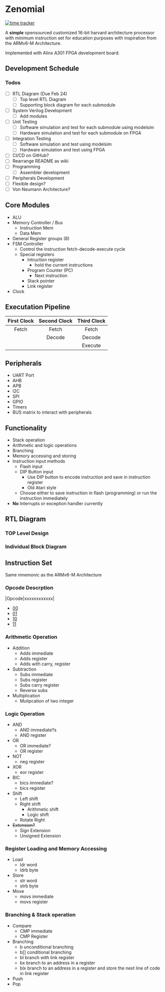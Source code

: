 # Zenomial

[![time tracker](https://wakatime.com/badge/github/William-An/Zenomial.svg)](https://wakatime.com/badge/github/William-An/Zenomial)

A **simple** opensourced customized 16-bit harvard architecture processor with minimum instruction set for education purposes with inspiration from the ARMv6-M Architecture.

Implemented with Alinx A301 FPGA development board.

## Development Schedule

### Todos

* [ ] RTL Diagram (Due Feb 24)
  * [ ] Top level RTL Diagram
  * [ ] Supporting block diagram for each submodule
* [ ] System Verilog Development
  * [ ] Add modules
* [ ] Unit Testing
  * [ ] Software simulation and test for each submodule using modelsim
  * [ ] Hardware simulation and test for each submodule on FPGA
* [ ] Integration Testing
  * [ ] Software simulation and test using modelsim
  * [ ] Hardware simulation and test using FPGA
* [ ] CI/CD on GitHub?
* [ ] Rearrange README as wiki
* [ ] Programming
  * [ ] Assembler development
* [ ] Peripherals Development
* [ ] Flexible design?
* [ ] Von Neumann Architecture?

## Core Modules

* ALU
* Memory Controller / Bus
  * Instruction Mem
  * Data Mem
* General Register groups (8)
* FSM Controller
  * Control the instruction fetch-decode-execute cycle
  * Special registers
    * Intruction register
      * hold the current instructions
    * Program Counter (PC)
      * Next instruction
    * Stack pointer
    * Link register
* Clock

## Executation Pipeline

| First Clock | Second Clock  | Third Clock|
|:-----------:|:-------------:|:----------:|
| Fetch       | Fetch         | Fetch      |
|             | Decode        | Decode     |
|             |               | Execute    |

## Peripherals

* UART Port
* AHB
* APB
* I2C
* SPI
* GPIO
* Timers
* BUS matrix to interact with peripherals

## Functionality

* Stack operation
* Arithmetic and logic operations
* Branching
* Memory accessing and storing
* Instruction input methods
  * Flash input
  * DIP Button input
    * Use DIP button to encode instruction and save in instruction register
    * Old Atari style
  * Choose either to save instruction in flash (programming) or run the instruction immediately
* **No** Interrupts or exception handler currently

## RTL Diagram

### TOP Level Design

### Individual Block Diagram

## Instruction Set

Same mnemonic as the ARMv6-M Architecture

### Opcode Descrption

|Opcode|xxxxxxxxxxxx|

* [00](#arithmetic-operation)
* [01](#logic-operation)
* [10](#register-loading-and-memory-accessing)
* [11](#branching--stack-operation)

### Arithmetic Operation

* Addition
  * Adds immediate
  * Adds register
  * Adds with carry, register
* Subtraction
  * Subs immediate
  * Subs register
  * Subs carry register
  * Reverse subs
* Multiplication
  * Mulipcation of two integer

### Logic Operation

* AND
  * AND immediate?s
  * AND register
* OR
  * OR immediate?
  * OR register
* NOT
  * neg register
* XOR
  * eor register
* BIC
  * bics immediate?
  * bics register
* Shift
  * Left shift
  * Right shift
    * Arithmetic shift
    * Logic shift
  * Rotate Right
* ~~Extension?~~
  * Sign Extension
  * Unsigned Extension

### Register Loading and Memory Accessing

* Load
  * ldr word
  * ldrb byte
* Store
  * str word
  * strb byte
* Move
  * movs immediate
  * movs register

### Branching & Stack operation

* Compare
  * CMP immediate
  * CMP Register
* Branching
  * b unconditional branching
  * b[] conditional branching
  * bl branch with link register
  * bx branch to an address in a register
  * blx branch to an address in a register and store the next line of code in link register
* Push
* Pop
